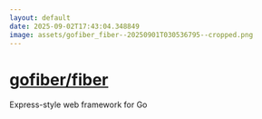 ```yaml
---
layout: default
date: 2025-09-02T17:43:04.348849
image: assets/gofiber_fiber--20250901T030536795--cropped.png
---
```


# [gofiber/fiber](https://github.com/gofiber/fiber)

Express-style web framework for Go
